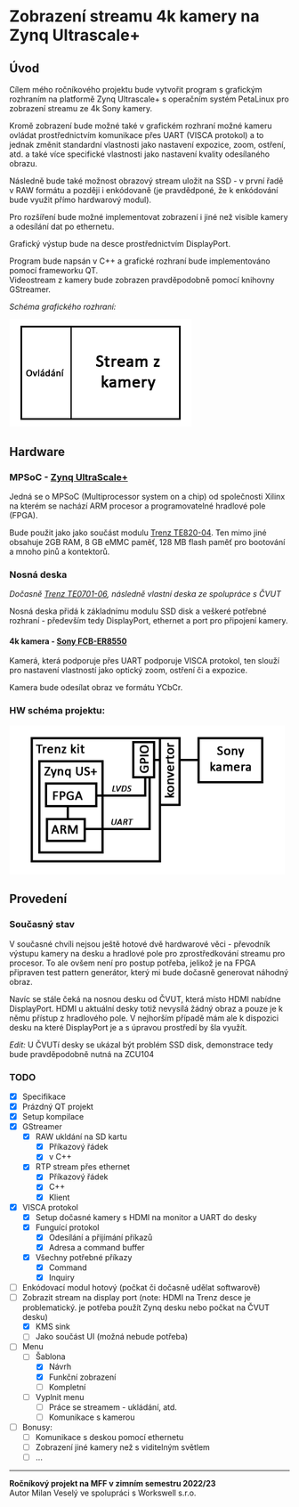 # Zobrazení streamu 4k kamery na Zynq Ultrascale+

## Úvod

Cílem mého ročníkového projektu bude vytvořit program s grafickým rozhraním na platformě Zynq Ultrascale+ s operačním systém PetaLinux pro zobrazení streamu ze 4k Sony kamery.

Kromě zobrazení bude možné také v grafickém rozhraní možné kameru ovládat prostřednictvím komunikace přes UART (VISCA protokol) a to jednak změnit standardní vlastnosti jako nastavení expozice, zoom, ostření, atd. a také více specifické vlastnosti jako nastavení kvality odesílaného obrazu.

Následně bude také možnost obrazový stream uložit na SSD - v první řadě v RAW formátu a později i enkódovaně (je pravdědponé, že k enkódování bude využit přímo hardwarový modul).

Pro rozšíření bude možné implementovat zobrazení i jiné než visible kamery a odesílání dat po ethernetu.

Grafický výstup bude na desce prostřednictvím DisplayPort.

Program bude napsán v C++ a grafické rozhraní bude implementováno pomocí frameworku QT.  
Videostream z kamery bude zobrazen pravděpodobně pomocí knihovny GStreamer.

*Schéma grafického rozhraní:*

<img src="README.assets/UI.png" alt="UI" style="zoom:60%;" />

## Hardware

### MPSoC - [Zynq UltraScale+](https://www.xilinx.com/products/silicon-devices/soc/zynq-ultrascale-mpsoc.html)

Jedná se o MPSoC (Multiprocessor system on a chip) od společnosti Xilinx na kterém se nachází ARM procesor a programovatelné hradlové pole (FPGA).

Bude použit jako jako součást modulu [Trenz TE820-04](https://wiki.trenz-electronic.de/display/PD/TE0820+TRM). Ten mimo jiné obsahuje 2GB RAM, 8 GB eMMC paměť, 128 MB flash paměť pro bootování a mnoho pinů a kontektorů.

### Nosná deska

*Dočasně [Trenz TE0701-06](https://wiki.trenz-electronic.de/display/PD/TE0701+TRM), následně vlastní deska ze spolupráce s ČVUT*

Nosná deska přidá k základnímu modulu SSD disk a veškeré potřebné rozhraní - především tedy DisplayPort, ethernet a port pro připojení kamery.

#### 4k kamera - [Sony FCB-ER8550](https://www.image-sensing-solutions.eu/FCB-ER8550.html)

Kamerá, která podporuje přes UART podporuje VISCA protokol, ten slouží pro nastavení vlastností jako optický zoom, ostření či a expozice.

Kamera bude odesílat obraz ve formátu YCbCr.

### HW schéma projektu:

<img src="README.assets/Scheme.png" alt="Scheme" style="zoom: 80%;" />

## Provedení

### Současný stav

V současné chvíli nejsou ještě hotové dvě hardwarové věci - převodník výstupu kamery na desku a hradlové pole pro zprostředkování streamu pro procesor. To ale ovšem není pro postup potřeba, jelikož je na FPGA připraven test pattern generátor, který mi bude dočasně generovat náhodný obraz.

Navíc se stále čeká na nosnou desku od ČVUT, která místo HDMI nabídne DisplayPort. HDMI u aktuální desky totiž nevysílá žádný obraz a pouze je k němu přístup z hradlového pole. V nejhorším případě mám ale k dispozici desku na které DisplayPort je a s úpravou prostředí by šla využít.

*Edit:* U ČVUTí desky se ukázal být problém SSD disk, demonstrace tedy bude pravděpodobně nutná na ZCU104

### TODO

- [x] Specifikace
- [x] Prázdný QT projekt
- [x] Setup kompilace
- [x] GStreamer
    - [x] RAW ukldání na SD kartu
        - [x] Příkazový řádek
        - [x] v C++
    - [x] RTP stream přes ethernet
        - [x] Příkazový řádek
        - [x] C++
        - [x] Klient
- [x] VISCA protokol
    - [x] Setup dočasné kamery s HDMI na monitor a UART do desky
    - [x] Funguící protokol
        - [x] Odesílání a přijímání příkazů
        - [x] Adresa a command buffer
    - [x] Všechny potřebné příkazy
        - [x] Command
        - [x] Inquiry
- [ ] Enkódovací modul hotový (počkat či dočasně udělat softwarově)
- [ ] Zobrazit stream na display port (note: HDMI na Trenz desce je problematický. je potřeba použít Zynq desku nebo počkat na ČVUT desku)
    - [x] KMS sink
    - [ ] Jako součást UI (možná nebude potřeba)
- [ ] Menu
  - [ ] Šablona
    - [x] Návrh
    - [x] Funkční zobrazení
    - [ ] Kompletní
  - [ ] Vyplnit menu
      - [ ] Práce se streamem - ukládání, atd.
      - [ ] Komunikace s kamerou
- [ ] Bonusy:
  - [ ] Komunikace s deskou pomocí ethernetu
  - [ ] Zobrazení jiné kamery než s viditelným světlem
  - [ ] ...

---

**Ročníkový projekt na MFF v zimním semestru 2022/23**  
Autor Milan Veselý ve spolupráci s Workswell s.r.o.
